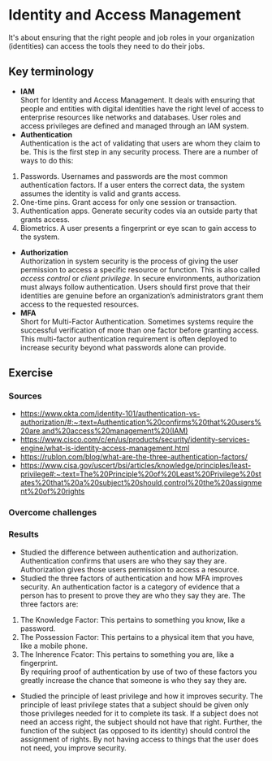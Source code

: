 # Identity and Access Management
It's about ensuring that the right people and job roles in your organization (identities) can access the tools they need to do their jobs.
## Key terminology
- **IAM**  
Short for Identity and Access Management. It deals with ensuring that people and entities with digital identities have the right level of access to enterprise resources like networks and databases. User roles and access privileges are defined and managed through an IAM system.
- **Authentication**  
Authentication is the act of validating that users are whom they claim to be. This is the first step in any security process. There are a number of ways to do this:
1. Passwords. Usernames and passwords are the most common authentication factors. If a user enters the correct data, the system assumes the identity is valid and grants access.
2. One-time pins. Grant access for only one session or transaction.
3. Authentication apps. Generate security codes via an outside party that grants access.
4. Biometrics. A user presents a fingerprint or eye scan to gain access to the system. 
- **Authorization**  
Authorization in system security is the process of giving the user permission to access a specific resource or function. This is also called *access control* or *client privilege*. In secure environments, authorization must always follow authentication. Users should first prove that their identities are genuine before an organization’s administrators grant them access to the requested resources.
- **MFA**  
Short for Multi-Factor Authentication. Sometimes systems require the successful verification of more than one factor before granting access. This multi-factor authentication requirement is often deployed to increase security beyond what passwords alone can provide.


## Exercise
### Sources
- https://www.okta.com/identity-101/authentication-vs-authorization/#:~:text=Authentication%20confirms%20that%20users%20are,and%20access%20management%20(IAM)  
- https://www.cisco.com/c/en/us/products/security/identity-services-engine/what-is-identity-access-management.html
- https://rublon.com/blog/what-are-the-three-authentication-factors/  
- https://www.cisa.gov/uscert/bsi/articles/knowledge/principles/least-privilege#:~:text=The%20Principle%20of%20Least%20Privilege%20states%20that%20a%20subject%20should,control%20the%20assignment%20of%20rights 


### Overcome challenges


### Results
- Studied the difference between authentication and authorization. Authentication confirms that users are who they say they are. Authorization gives those users permission to access a resource.
- Studied the three factors of authentication and how MFA improves security. An authentication factor is a category of evidence that a person has to present to prove they are who they say they are. The three factors are:
1. The Knowledge Factor: This pertains to something you know, like a password.
2. The Possession Factor: This pertains to a physical item that you have, like a mobile phone.
3. The Inherence Fcator: This pertains to something you are, like a fingerprint.  
By requiring proof of authentication by use of two of these factors you greatly increase the chance that someone is who they say they are.
- Studied the principle of least privilege and how it improves security. The principle of least privilege states that a subject should be given only those privileges needed for it to complete its task. If a subject does not need an access right, the subject should not have that right. Further, the function of the subject (as opposed to its identity) should control the assignment of rights. By not having access to things that the user does not need, you improve security.
